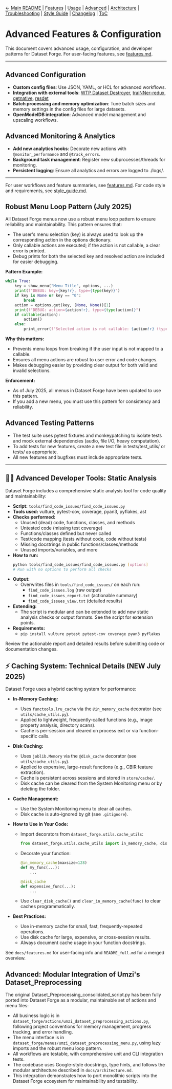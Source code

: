 [← Main README](../README.md) | [Features](features.md) | [Usage](usage.md) | [Advanced](advanced.md) | [Architecture](architecture.md) | [Troubleshooting](troubleshooting.md) | [Style Guide](style_guide.md) | [Changelog](changelog.md) | [ToC](toc.md)

# Advanced Features & Configuration

This document covers advanced usage, configuration, and developer patterns for Dataset Forge. For user-facing features, see [features.md](features.md).

---

## Advanced Configuration

- **Custom config files**: Use JSON, YAML, or HCL for advanced workflows.
- **Integration with external tools**: [WTP Dataset Destroyer](https://github.com/umzi2/wtp_dataset_destroyer), [traiNNer-redux](https://github.com/the-database/traiNNer-redux), [getnative](https://github.com/Infiziert90/getnative), [resdet](https://github.com/0x09/resdet)
- **Batch processing and memory optimization**: Tune batch sizes and memory settings in the config files for large datasets.
- **OpenModelDB integration**: Advanced model management and upscaling workflows.

## Advanced Monitoring & Analytics

- **Add new analytics hooks**: Decorate new actions with `@monitor_performance` and `@track_errors`.
- **Background task management**: Register new subprocesses/threads for monitoring.
- **Persistent logging**: Ensure all analytics and errors are logged to ./logs/.

---

For user workflows and feature summaries, see [features.md](features.md). For code style and requirements, see [style_guide.md](style_guide.md).

## Robust Menu Loop Pattern (July 2025)

All Dataset Forge menus now use a robust menu loop pattern to ensure reliability and maintainability. This pattern ensures that:

- The user's menu selection (key) is always used to look up the corresponding action in the options dictionary.
- Only callable actions are executed; if the action is not callable, a clear error is printed.
- Debug prints for both the selected key and resolved action are included for easier debugging.

**Pattern Example:**

```python
while True:
    key = show_menu("Menu Title", options, ...)
    print(f"DEBUG: key={key!r}, type={type(key)}")
    if key is None or key == "0":
        break
    action = options.get(key, (None, None))[1]
    print(f"DEBUG: action={action!r}, type={type(action)}")
    if callable(action):
        action()
    else:
        print_error(f"Selected action is not callable: {action!r} (type={type(action)})")
```

**Why this matters:**

- Prevents menu loops from breaking if the user input is not mapped to a callable.
- Ensures all menu actions are robust to user error and code changes.
- Makes debugging easier by providing clear output for both valid and invalid selections.

**Enforcement:**

- As of July 2025, all menus in Dataset Forge have been updated to use this pattern.
- If you add a new menu, you must use this pattern for consistency and reliability.

## Advanced Testing Patterns

- The test suite uses pytest fixtures and monkeypatching to isolate tests and mock external dependencies (audio, file I/O, heavy computation).
- To add tests for new features, create a new test file in tests/test_utils/ or tests/ as appropriate.
- All new features and bugfixes must include appropriate tests.

---

## 🧑‍💻 Advanced Developer Tools: Static Analysis

Dataset Forge includes a comprehensive static analysis tool for code quality and maintainability:

- **Script:** `tools/find_code_issues/find_code_issues.py`
- **Tools used:** vulture, pytest-cov, coverage, pyan3, pyflakes, ast
- **Checks performed:**
  - Unused (dead) code, functions, classes, and methods
  - Untested code (missing test coverage)
  - Functions/classes defined but never called
  - Test/code mapping (tests without code, code without tests)
  - Missing docstrings in public functions/classes/methods
  - Unused imports/variables, and more
- **How to run:**
  ```sh
  python tools/find_code_issues/find_code_issues.py [options]
  # Run with no options to perform all checks
  ```
- **Output:**
  - Overwrites files in `tools/find_code_issues/` on each run:
    - `find_code_issues.log` (raw output)
    - `find_code_issues_report.txt` (actionable summary)
    - `find_code_issues_view.txt` (detailed results)
- **Extending:**
  - The script is modular and can be extended to add new static analysis checks or output formats. See the script for extension points.
- **Requirements:**
  - `pip install vulture pytest pytest-cov coverage pyan3 pyflakes`

Review the actionable report and detailed results before submitting code or documentation changes.

## ⚡ Caching System: Technical Details (NEW July 2025)

Dataset Forge uses a hybrid caching system for performance:

- **In-Memory Caching:**

  - Uses `functools.lru_cache` via the `@in_memory_cache` decorator (see `utils/cache_utils.py`).
  - Applied to lightweight, frequently-called functions (e.g., image property analysis, directory scans).
  - Cache is per-session and cleared on process exit or via function-specific calls.

- **Disk Caching:**

  - Uses `joblib.Memory` via the `@disk_cache` decorator (see `utils/cache_utils.py`).
  - Applied to expensive, large-result functions (e.g., CBIR feature extraction).
  - Cache is persistent across sessions and stored in `store/cache/`.
  - Disk cache can be cleared from the System Monitoring menu or by deleting the folder.

- **Cache Management:**

  - Use the System Monitoring menu to clear all caches.
  - Disk cache is auto-ignored by git (see `.gitignore`).

- **How to Use in Your Code:**

  - Import decorators from `dataset_forge.utils.cache_utils`:
    ```python
    from dataset_forge.utils.cache_utils import in_memory_cache, disk_cache
    ```
  - Decorate your function:

    ```python
    @in_memory_cache(maxsize=128)
    def my_func(...):
        ...

    @disk_cache
    def expensive_func(...):
        ...
    ```

  - Use `clear_disk_cache()` and `clear_in_memory_cache(func)` to clear caches programmatically.

- **Best Practices:**
  - Use in-memory cache for small, fast, frequently-repeated operations.
  - Use disk cache for large, expensive, or cross-session results.
  - Always document cache usage in your function docstrings.

See `docs/features.md` for user-facing info and `README_full.md` for a merged overview.

## Advanced: Modular Integration of Umzi's Dataset_Preprocessing

The original Dataset_Preprocessing_consolidated_script.py has been fully ported into Dataset Forge as a modular, maintainable set of actions and menu files:

- All business logic is in `dataset_forge/actions/umzi_dataset_preprocessing_actions.py`, following project conventions for memory management, progress tracking, and error handling.
- The menu interface is in `dataset_forge/menus/umzi_dataset_preprocessing_menu.py`, using lazy imports and the robust menu loop pattern.
- All workflows are testable, with comprehensive unit and CLI integration tests.
- The codebase uses Google-style docstrings, type hints, and follows the modular architecture described in `docs/architecture.md`.
- This integration demonstrates how to port monolithic scripts into the Dataset Forge ecosystem for maintainability and testability.
